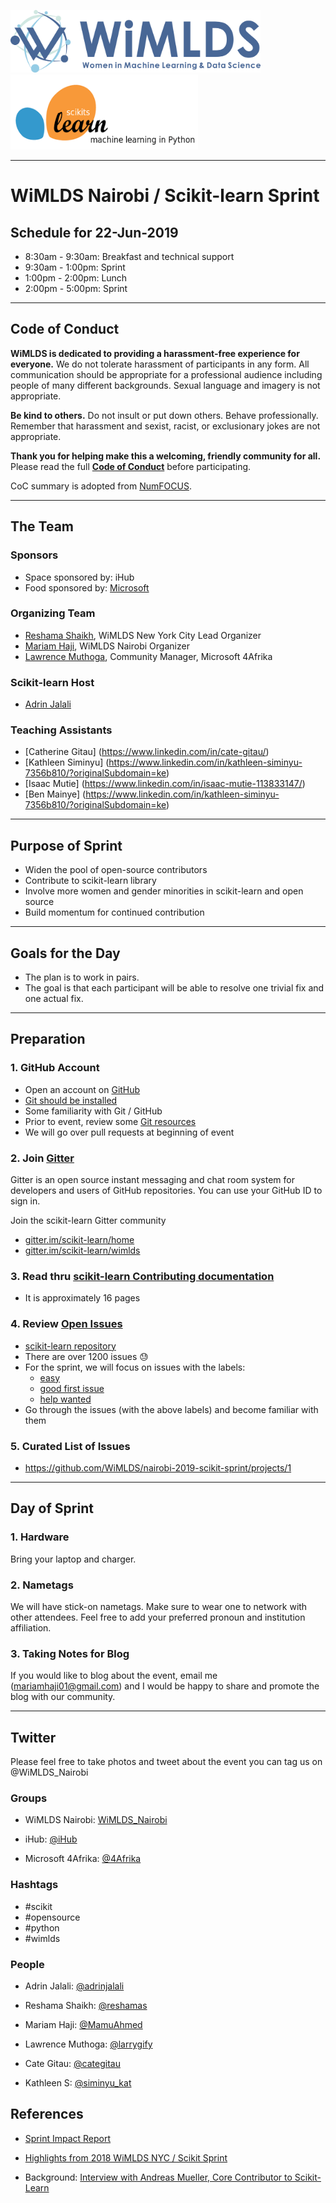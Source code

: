 

  
<p float="left">
  <img src="images/blue_logo_full.jpg" height="100" width="400" />
   <img  width="100" />
  <img src="images/scikit.png" height="120" width="300"  /> 

</p>

---

# WiMLDS Nairobi / Scikit-learn Sprint  

## Schedule for 22-Jun-2019
- 8:30am - 9:30am: Breakfast and technical support
- 9:30am - 1:00pm: Sprint
- 1:00pm - 2:00pm: Lunch
- 2:00pm - 5:00pm: Sprint

----
## Code of Conduct
**WiMLDS is dedicated to providing a harassment-free experience for everyone.** We do not tolerate harassment of participants in any form. All communication should be appropriate for a professional audience including people of many different backgrounds. Sexual language and imagery is not appropriate.

**Be kind to others.** Do not insult or put down others. Behave professionally. Remember that harassment and sexist, racist, or exclusionary jokes are not appropriate.

**Thank you for helping make this a welcoming, friendly community for all.**  Please read the full [**Code of Conduct**](https://github.com/WiMLDS/starter-kit/wiki/Code-of-conduct) before participating.  

CoC summary is adopted from [NumFOCUS](https://numfocus.org/code-of-conduct).

---
## The Team

### Sponsors  
* Space sponsored by: iHub
* Food sponsored by:  [Microsoft](https://www.microsoft.com/africa/4afrika/about-us.aspx)

### Organizing Team
* [Reshama Shaikh](https://reshamas.github.io), WiMLDS New York City Lead Organizer
* [Mariam Haji](https://www.linkedin.com/in/mariamhaji/), WiMLDS Nairobi Organizer
* [Lawrence Muthoga](https://www.linkedin.com/in/lgithaiga/), Community Manager, Microsoft 4Afrika

### Scikit-learn Host
* [Adrin Jalali](https://www.linkedin.com/in/adrinjalali/a)

### Teaching Assistants
* [Catherine Gitau] (https://www.linkedin.com/in/cate-gitau/)
* [Kathleen Siminyu] (https://www.linkedin.com/in/kathleen-siminyu-7356b810/?originalSubdomain=ke)
* [Isaac Mutie] (https://www.linkedin.com/in/isaac-mutie-113833147/)
* [Ben Mainye] (https://www.linkedin.com/in/kathleen-siminyu-7356b810/?originalSubdomain=ke)

---

## Purpose of Sprint
- Widen the pool of open-source contributors
- Contribute to scikit-learn library
- Involve more women and gender minorities in scikit-learn and open source
- Build momentum for continued contribution

---

## Goals for the Day
- The plan is to work in pairs. 
- The goal is that each participant will be able to resolve one trivial fix and one actual fix.

---

## Preparation

### 1.  GitHub Account
- Open an account on [GitHub](https://github.com/)
- [Git should be installed](https://git-scm.com/book/en/v2/Getting-Started-Installing-Git)
- Some familiarity with Git / GitHub
- Prior to event, review some [Git resources](https://github.com/reshamas/git-intro-workshop/blob/master/extra_resources/resource_git_tutorials.md)
- We will go over pull requests at beginning of event

### 2.  Join [Gitter](https://gitter.im)
Gitter is an open source instant messaging and chat room system for developers and users of GitHub repositories.  You can use your GitHub ID to sign in.

Join the scikit-learn Gitter community
* [gitter.im/scikit-learn/home](https://gitter.im/scikit-learn/home)
* [gitter.im/scikit-learn/wimlds](https://gitter.im/scikit-learn/wimlds)

### 3.  Read thru [scikit-learn Contributing documentation](http://scikit-learn.org/stable/developers/contributing.html)
* It is approximately 16 pages

### 4.  Review [Open Issues](https://github.com/scikit-learn/scikit-learn/issues) 
* [scikit-learn repository](https://github.com/scikit-learn/scikit-learn)
* There are over 1200 issues :sweat:
* For the sprint, we will focus on issues with the labels:  
    - [easy](https://github.com/scikit-learn/scikit-learn/issues?q=is%3Aissue+is%3Aopen+label%3AEasy)
    - [good first issue](https://github.com/scikit-learn/scikit-learn/issues?q=is%3Aissue+is%3Aopen+label%3A"good+first+issue")
    - [help wanted](https://github.com/scikit-learn/scikit-learn/issues?q=is%3Aissue+is%3Aopen+label%3A"help+wanted")
* Go through the issues (with the above labels) and become familiar with them

### 5.  Curated List of Issues
- https://github.com/WiMLDS/nairobi-2019-scikit-sprint/projects/1

---

## Day of Sprint

### 1.  Hardware
Bring your laptop and charger.

### 2.  Nametags
We will have stick-on nametags.  Make sure to wear one to network with other attendees.  Feel free to add your preferred pronoun and institution affiliation.

### 3.  Taking Notes for Blog
If you would like to blog about the event, email me (mariamhaji01@gmail.com) and I would be happy to share and promote the blog with our community.

---

## Twitter

Please feel free to take photos and tweet about the event you can tag us on @WiMLDS_Nairobi

### Groups

- WiMLDS Nairobi:  [WiMLDS_Nairobi](https://twitter.com/WiMLDS_Nairobi)

- iHub: [@iHub](https://twitter.com/iHub)

- Microsoft 4Afrika:  [@4Afrika](https://twitter.com/4Afrika)



### Hashtags

- #scikit
- #opensource
- #python
- #wimlds

### People

- Adrin Jalali:  [@adrinjalali](https://twitter.com/adrinjalali)

- Reshama Shaikh: [@reshamas](https://twitter.com/reshamas)

- Mariam Haji: [@MamuAhmed](https://twitter.com/MamuAhmed)

- Lawrence Muthoga: [@larrygify](https://twitter.com/larrygify)

- Cate Gitau: [@categitau](https://twitter.com/categitau_)

- Kathleen S: [@siminyu_kat](https://twitter.com/siminyu_kat)




## References
* [Sprint Impact Report](https://reshamas.github.io/impact-report-for-wimlds-scikit-learn-sprints/)

* [Highlights from 2018 WiMLDS NYC / Scikit Sprint](https://reshamas.github.io/highlights-from-the-2018-NYC-WiMLDS-scikit-sprint/)

* Background: [Interview with Andreas Mueller, Core Contributor to Scikit-Learn](http://mlconf.com/interview-andreas-muller-lecturer-columbia-university-core-contributor-scikit-learn-reshama-shaikh/)
